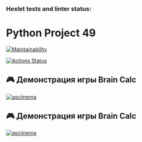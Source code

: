 ### Hexlet tests and linter status:

# Python Project 49

[![Maintainability](https://api.codeclimate.com/v1/badges/e1f3fe76f3298ade84e6/maintainability)](https://codeclimate.com/github/cekutor13/python-project-49/maintainability)

[![Actions Status](https://github.com/cekutor13/python-project-49/actions/workflows/hexlet-check.yml/badge.svg)](https://github.com/cekutor13/python-project-49/actions)

## 🎮 Демонстрация игры Brain Calc
[![asciinema](https://asciinema.org/a/Qg1RKlZixjU5UpzuX9NhuSIGY.svg)](https://asciinema.org/a/Qg1RKlZixjU5UpzuX9NhuSIGY)

## 🎮 Демонстрация игры Brain Calc
[![asciinema](https://asciinema.org/a/Qg1RKlZixjU5UpzuX9NhuSIGY.svg)](https://asciinema.org/a/Qg1RKlZixjU5UpzuX9NhuSIGY)
